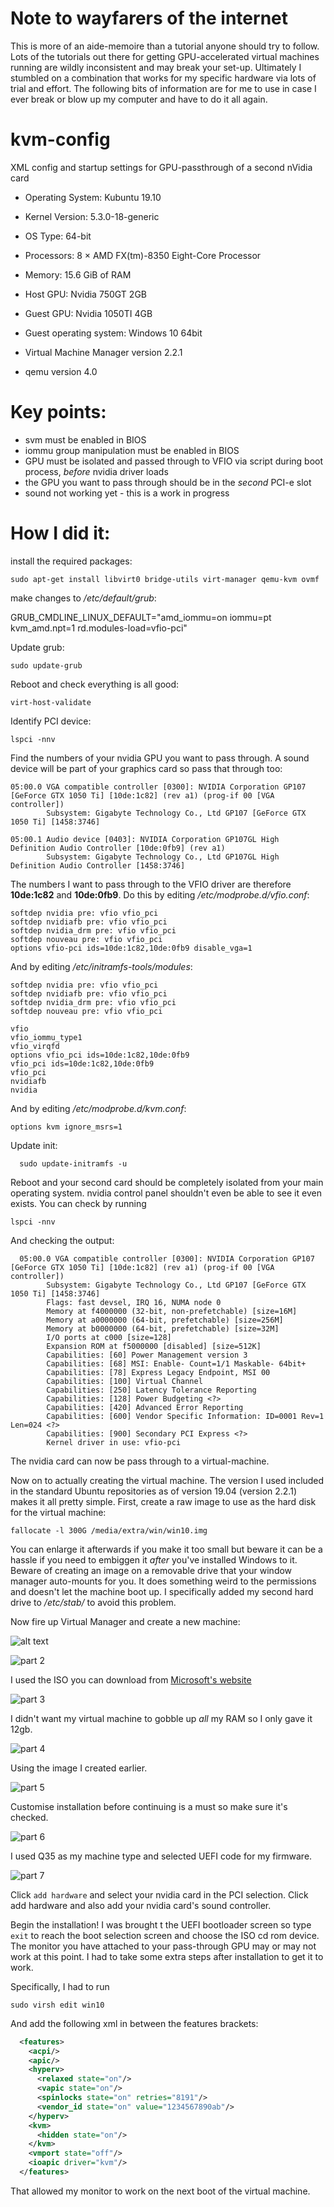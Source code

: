 # Note to wayfarers of the internet

This is more of an aide-memoire than a tutorial anyone should try to follow. Lots of the tutorials out there for getting GPU-accelerated virtual machines running are wildly inconsistent and may break your set-up. Ultimately I stumbled on a combination that works for my specific hardware via lots of trial and effort. The following bits of information are for me to use in case I ever break or blow up my computer and have to do it all again.

# kvm-config
XML config and startup settings for GPU-passthrough of a second nVidia card

  - Operating System: Kubuntu 19.10
  - Kernel Version: 5.3.0-18-generic
  - OS Type: 64-bit
  - Processors: 8 × AMD FX(tm)-8350 Eight-Core Processor
  - Memory: 15.6 GiB of RAM

  - Host GPU: Nvidia 750GT 2GB
  - Guest GPU: Nvidia 1050TI 4GB

  - Guest operating system: Windows 10 64bit

  - Virtual Machine Manager version 2.2.1
  - qemu version 4.0

# Key points: 
  - svm must be enabled in BIOS
  - iommu group manipulation must be enabled in BIOS
  - GPU must be isolated and passed through to VFIO via script during boot process, *before* nvidia driver loads
  - the GPU you want to pass through should be in the *second* PCI-e slot
  - sound not working yet - this is a work in progress
  
# How I did it:

install the required packages:

`````shell
sudo apt-get install libvirt0 bridge-utils virt-manager qemu-kvm ovmf
`````
  
make changes to _/etc/default/grub_:

  GRUB_CMDLINE_LINUX_DEFAULT="amd_iommu=on iommu=pt kvm_amd.npt=1 rd.modules-load=vfio-pci"
  
Update grub:

```shell
sudo update-grub
```

Reboot and check everything is all good:

```shell 
virt-host-validate
```

Identify PCI device:

```shell
lspci -nnv
```
  
Find the numbers of your nvidia GPU you want to pass through. A sound device will be part of your graphics card so pass that through too:

```shell
05:00.0 VGA compatible controller [0300]: NVIDIA Corporation GP107 [GeForce GTX 1050 Ti] [10de:1c82] (rev a1) (prog-if 00 [VGA controller])
        Subsystem: Gigabyte Technology Co., Ltd GP107 [GeForce GTX 1050 Ti] [1458:3746]

05:00.1 Audio device [0403]: NVIDIA Corporation GP107GL High Definition Audio Controller [10de:0fb9] (rev a1)
        Subsystem: Gigabyte Technology Co., Ltd GP107GL High Definition Audio Controller [1458:3746]
```
 
The numbers I want to pass through to the VFIO driver are therefore __10de:1c82__ and **10de:0fb9**. Do this by editing _/etc/modprobe.d/vfio.conf_:

```shell
softdep nvidia pre: vfio vfio_pci
softdep nvidiafb pre: vfio vfio_pci
softdep nvidia_drm pre: vfio vfio_pci
softdep nouveau pre: vfio vfio_pci
options vfio-pci ids=10de:1c82,10de:0fb9 disable_vga=1
```
  
And by editing _/etc/initramfs-tools/modules_:

```shell
softdep nvidia pre: vfio vfio_pci
softdep nvidiafb pre: vfio vfio_pci
softdep nvidia_drm pre: vfio vfio_pci
softdep nouveau pre: vfio vfio_pci

vfio
vfio_iommu_type1
vfio_virqfd
options vfio_pci ids=10de:1c82,10de:0fb9
vfio_pci ids=10de:1c82,10de:0fb9
vfio_pci
nvidiafb
nvidia
```
  
And by editing _/etc/modprobe.d/kvm.conf_:

```shell
options kvm ignore_msrs=1
```
  
Update init:
```shell
  sudo update-initramfs -u
  ```
  
Reboot and your second card should be completely isolated from your main operating system. nvidia control panel shouldn't even be able to see it even exists. You can check by running 

```shell
lspci -nnv
```
  
And checking the output:

```shell
  05:00.0 VGA compatible controller [0300]: NVIDIA Corporation GP107 [GeForce GTX 1050 Ti] [10de:1c82] (rev a1) (prog-if 00 [VGA controller])
        Subsystem: Gigabyte Technology Co., Ltd GP107 [GeForce GTX 1050 Ti] [1458:3746]
        Flags: fast devsel, IRQ 16, NUMA node 0
        Memory at f4000000 (32-bit, non-prefetchable) [size=16M]
        Memory at a0000000 (64-bit, prefetchable) [size=256M]
        Memory at b0000000 (64-bit, prefetchable) [size=32M]
        I/O ports at c000 [size=128]
        Expansion ROM at f5000000 [disabled] [size=512K]
        Capabilities: [60] Power Management version 3
        Capabilities: [68] MSI: Enable- Count=1/1 Maskable- 64bit+
        Capabilities: [78] Express Legacy Endpoint, MSI 00
        Capabilities: [100] Virtual Channel
        Capabilities: [250] Latency Tolerance Reporting
        Capabilities: [128] Power Budgeting <?>
        Capabilities: [420] Advanced Error Reporting
        Capabilities: [600] Vendor Specific Information: ID=0001 Rev=1 Len=024 <?>
        Capabilities: [900] Secondary PCI Express <?>
        Kernel driver in use: vfio-pci
```

The nvidia card can now be pass through to a virtual-machine.

Now on to actually creating the virtual machine. The version I used included in the standard Ubuntu repositories as of version 19.04 (version 2.2.1) makes it all pretty simple. First, create a raw image to use as the hard disk for the virtual machine:

```shell
fallocate -l 300G /media/extra/win/win10.img
```

You can enlarge it afterwards if you make it too small but beware it can be a hassle if you need to embiggen it _after_ you've installed Windows to it. Beware of creating an image on a removable drive that your window manager auto-mounts for you. It does something weird to the permissions and doesn't let the machine boot up. I specifically added my second hard drive to _/etc/stab/_ to avoid this problem.

Now fire up Virtual Manager and create a new machine:

![alt text](https://i.imgur.com/ms7ei05.png "Post a comment on this webzone if you want a pizza roll")

![part 2](https://i.imgur.com/6bujvLU.png "fuck movies")

I used the ISO you can download from [Microsoft's website](https://www.microsoft.com/en-gb/software-download/windows10ISO)

![part 3](https://i.imgur.com/OC5mIf3.png "a gangsta ride blades if you ain't gon ride fly then you might as well hate")

I didn't want my virtual machine to gobble up *all* my RAM so I only gave it 12gb.

![part 4](https://i.imgur.com/2uB2QaU.png "no way")

Using the image I created earlier.

![part 5](https://i.imgur.com/WvUPDMO.png "my shit is custom")

Customise installation before continuing is a must so make sure it's checked.

![part 6](https://i.imgur.com/0O53LVQ.png "Q is the best character in Star Trek")

I used Q35 as my machine type and selected UEFI code for my firmware.

![part 7](https://i.imgur.com/3JO8N1E.png "hardware")

Click `add hardware` and select your nvidia card in the PCI selection. Click add hardware and also add your nvidia card's sound controller.

Begin the installation! I was brought t the UEFI bootloader screen so type `exit` to reach the boot selection screen and choose the ISO cd rom device. The monitor you have attached to your pass-through GPU may or may not work at this point. I had to take some extra steps after installation to get it to work.

Specifically, I had to run

```shell
sudo virsh edit win10
```

And add the following xml in between the features brackets:


```xml
  <features>
    <acpi/>
    <apic/>
    <hyperv>
      <relaxed state="on"/>
      <vapic state="on"/>
      <spinlocks state="on" retries="8191"/>
      <vendor_id state="on" value="1234567890ab"/>
    </hyperv>
    <kvm>
      <hidden state="on"/>
    </kvm>
    <vmport state="off"/>
    <ioapic driver="kvm"/>
  </features>
```
That allowed my monitor to work on the next boot of the virtual machine.

